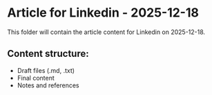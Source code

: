 # Article for Linkedin - 2025-12-18

This folder will contain the article content for Linkedin on 2025-12-18.

## Content structure:
- Draft files (.md, .txt)
- Final content
- Notes and references
